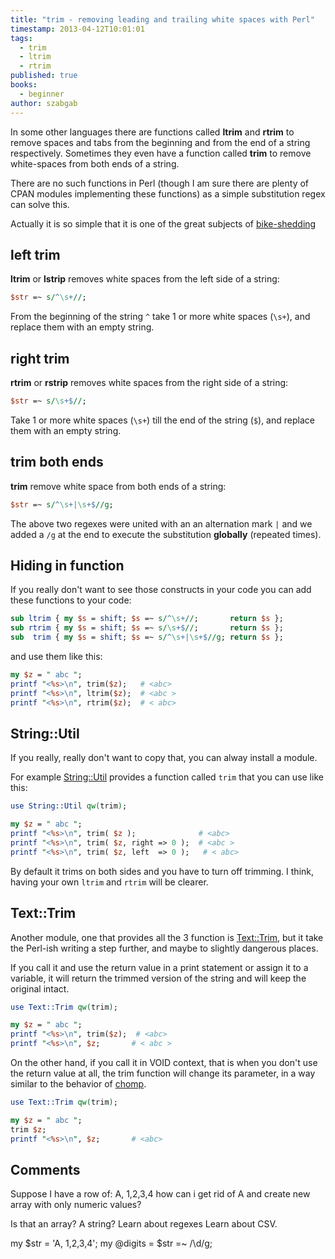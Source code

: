 ```yaml
---
title: "trim - removing leading and trailing white spaces with Perl"
timestamp: 2013-04-12T10:01:01
tags:
  - trim
  - ltrim
  - rtrim
published: true
books:
  - beginner
author: szabgab
---
```



In some other languages there are functions called <b>ltrim</b> and <b>rtrim</b> to remove
spaces and tabs from the beginning and from the end of a string respectively. Sometimes
they even have a function called <b>trim</b> to remove white-spaces from both ends of a string.

There are no such functions in Perl (though I am sure there are plenty of CPAN modules implementing
these functions) as a simple substitution regex can solve this.

Actually it is so simple that it is one of the great subjects of [bike-shedding](https://en.wikipedia.org/wiki/Parkinson%27s_law_of_triviality)


## left trim

<b>ltrim</b>  or <b>lstrip</b> removes white spaces from the left side of a string:

```perl
$str =~ s/^\s+//;
```

From the beginning of the string `^` take 1 or more white spaces (`\s+`), and replace them with an empty string.


## right trim

<b>rtrim</b> or <b>rstrip</b> removes white spaces from the right side of a string:

```perl
$str =~ s/\s+$//;
```

Take 1 or more white spaces (`\s+`) till the end of the string (`$`), and replace them with an empty string.

## trim both ends

<b>trim</b> remove white space from both ends of a string:

```perl
$str =~ s/^\s+|\s+$//g;
```

The above two regexes were united with an an alternation mark `|` and we added a `/g` at the end to
execute the substitution <b>globally</b> (repeated times).

## Hiding in function

If you really don't want to see those constructs in your code you can add these functions to your code:

```perl
sub ltrim { my $s = shift; $s =~ s/^\s+//;       return $s };
sub rtrim { my $s = shift; $s =~ s/\s+$//;       return $s };
sub  trim { my $s = shift; $s =~ s/^\s+|\s+$//g; return $s };
```

and use them like this:

```perl
my $z = " abc ";
printf "<%s>\n", trim($z);   # <abc>
printf "<%s>\n", ltrim($z);  # <abc >
printf "<%s>\n", rtrim($z);  # < abc>
```


## String::Util

If you really, really don't want to copy that, you can alway install a module.

For example [String::Util](https://metacpan.org/pod/String::Util) provides
a function called `trim` that you can use like this:

```perl
use String::Util qw(trim);

my $z = " abc ";
printf "<%s>\n", trim( $z );              # <abc>
printf "<%s>\n", trim( $z, right => 0 );  # <abc >
printf "<%s>\n", trim( $z, left  => 0 );   # < abc>
```

By default it trims on both sides and you have to turn off trimming.
I think, having your own `ltrim` and `rtrim` will be clearer.

## Text::Trim

Another module, one that provides all the 3 function is [Text::Trim](https://metacpan.org/pod/Text::Trim),
but it take the Perl-ish writing a step further, and maybe to slightly dangerous places.


If you call it and use the return value in a print statement or assign it to a variable,
it will return the trimmed version of the string and will keep the original intact.

```perl
use Text::Trim qw(trim);

my $z = " abc ";
printf "<%s>\n", trim($z);  # <abc>
printf "<%s>\n", $z;       # < abc >
```

On the other hand, if you call it in VOID context, that is when you don't use
the return value at all, the trim function will change its parameter, in a way
similar to the behavior of [chomp](/chomp).

```perl
use Text::Trim qw(trim);

my $z = " abc ";
trim $z;
printf "<%s>\n", $z;       # <abc>
```

## Comments

Suppose I have a row of:
A, 1,2,3,4
how can i get rid of A and create new array with only numeric values?


Is that an array? A string? Learn about regexes Learn about CSV.

my $str = 'A, 1,2,3,4';
my @digits = $str =~ /\d/g;


